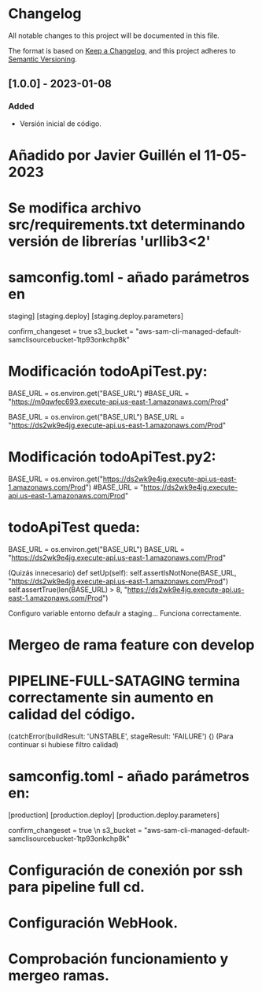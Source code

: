 # Changelog
All notable changes to this project will be documented in this file.

The format is based on [Keep a Changelog](https://keepachangelog.com/en/1.0.0/),
and this project adheres to [Semantic Versioning](https://semver.org/spec/v2.0.0.html).

## [1.0.0] - 2023-01-08
### Added
- Versión inicial de código.

# Añadido por Javier Guillén el 11-05-2023

# Se modifica archivo src/requirements.txt determinando versión de librerías 'urllib3<2'

# samconfig.toml - añado parámetros en 
 staging]
 [staging.deploy]
 [staging.deploy.parameters]

confirm_changeset = true
s3_bucket = "aws-sam-cli-managed-default-samclisourcebucket-1tp93onkchp8k"


# Modificación todoApiTest.py:
BASE_URL = os.environ.get("BASE_URL")
#BASE_URL = "https://m0qwfec693.execute-api.us-east-1.amazonaws.com/Prod"

BASE_URL = os.environ.get("BASE_URL")
BASE_URL = "https://ds2wk9e4jg.execute-api.us-east-1.amazonaws.com/Prod"

# Modificación todoApiTest.py2:
BASE_URL = os.environ.get("https://ds2wk9e4jg.execute-api.us-east-1.amazonaws.com/Prod")
#BASE_URL = "https://ds2wk9e4jg.execute-api.us-east-1.amazonaws.com/Prod"

# todoApiTest queda:
BASE_URL = os.environ.get("BASE_URL")
BASE_URL = "https://ds2wk9e4jg.execute-api.us-east-1.amazonaws.com/Prod"

(Quizás innecesario)
def setUp(self):
        self.assertIsNotNone(BASE_URL, "https://ds2wk9e4jg.execute-api.us-east-1.amazonaws.com/Prod")
        self.assertTrue(len(BASE_URL) > 8, "https://ds2wk9e4jg.execute-api.us-east-1.amazonaws.com/Prod")
        
Configuro variable entorno defaulr a staging...
Funciona correctamente.

# Mergeo de rama feature con develop

# PIPELINE-FULL-SATAGING termina correctamente sin aumento en calidad del código.
(catchError(buildResult: 'UNSTABLE', stageResult: 'FAILURE') {)  (Para continuar si hubiese filtro calidad)

# samconfig.toml - añado parámetros en:
[production] 
[production.deploy] 
[production.deploy.parameters]

confirm_changeset = true \n 
s3_bucket = "aws-sam-cli-managed-default-samclisourcebucket-1tp93onkchp8k"

# Configuración de conexión por ssh para pipeline full cd.
# Configuración WebHook.
# Comprobación funcionamiento y mergeo ramas.

